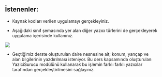 ## İstenenler:

* Kaynak kodları verilen uygulamayı gerçekleyiniz.


* Aşağıdaki sınıf şemasında yer alan diğer yazıcı türlerini de gerçekleyerek uygulama içerisinde kullanınız.

![](https://github.com/celalceken/NesneYonelimliAnalizVeTasarimDersiUygulamalari/blob/master/Sekiller/02/UygulamaInterface.png)

* Geçtiğimiz derste oluşturulan daire nesnesine ait; konum, yarıçap ve alan bilgilerinin yazdırılması isteniyor. Bu ders kapsamında oluşturulan YaziciSurucu modülünü kullanarak bu işlemin farklı farklı yazıcılar tarafından gerçekleştirilmesini sağlayınız.
